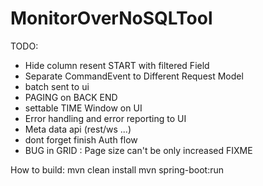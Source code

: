 # MonitorOverNoSQLTool
TODO:
- Hide column resent START with filtered Field
- Separate CommandEvent to Different Request Model
- batch sent to ui
- PAGING on BACK END
- settable TIME Window on UI
- Error handling and error reporting to UI
- Meta data api (rest/ws ...)
- dont forget finish Auth flow
- BUG in GRID : Page size can't be only increased FIXME

How to build:
mvn clean install 
mvn spring-boot:run 